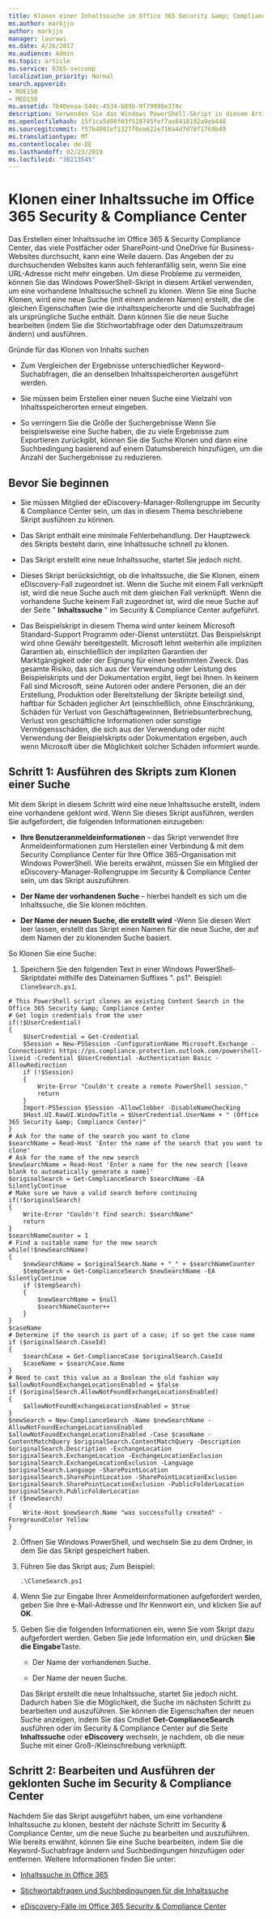 ```yaml
---
title: Klonen einer Inhaltssuche im Office 365 Security &amp; Compliance Center
ms.author: markjjo
author: markjjo
manager: laurawi
ms.date: 4/26/2017
ms.audience: Admin
ms.topic: article
ms.service: O365-seccomp
localization_priority: Normal
search.appverid:
- MOE150
- MED150
ms.assetid: 7b40eeaa-544c-4534-b89b-9f79998e374c
description: Verwenden Sie das Windows PowerShell-Skript in diesem Artikel, um eine vorhandene Inhaltssuche in der &amp; Security Compliane Center-Suche schnell zu klonen. Wenn Sie eine Suche Klonen, wird eine neue Suche (mit einem neuen Namen) erstellt, die die gleichen Eigenschaften wie die ursprüngliche Suche enthält. Dann können Sie die neue Suche bearbeiten (indem Sie die Stichwortabfrage oder den Datumszeitraum ändern) und dann ausführen.
ms.openlocfilehash: 15f1ca5d00f03f510745fef7ae8418192a9eb448
ms.sourcegitcommit: f57b4001ef1327f0ea622e716a4d7d78f1769b49
ms.translationtype: MT
ms.contentlocale: de-DE
ms.lasthandoff: 02/23/2019
ms.locfileid: "30213545"
---
```

# <a name="clone-a-content-search-in-the-office-365-security-amp-compliance-center"></a>Klonen einer Inhaltssuche im Office 365 Security &amp; Compliance Center

Das Erstellen einer Inhaltssuche im Office 365 &amp; Security Compliance Center, das viele Postfächer oder SharePoint-und OneDrive für Business-Websites durchsucht, kann eine Weile dauern. Das Angeben der zu durchsuchenden Websites kann auch fehleranfällig sein, wenn Sie eine URL-Adresse nicht mehr eingeben. Um diese Probleme zu vermeiden, können Sie das Windows PowerShell-Skript in diesem Artikel verwenden, um eine vorhandene Inhaltssuche schnell zu klonen. Wenn Sie eine Suche Klonen, wird eine neue Suche (mit einem anderen Namen) erstellt, die die gleichen Eigenschaften (wie die inhaltsspeicherorte und die Suchabfrage) als ursprüngliche Suche enthält. Dann können Sie die neue Suche bearbeiten (indem Sie die Stichwortabfrage oder den Datumszeitraum ändern) und ausführen.
  
Gründe für das Klonen von Inhalts suchen
  
- Zum Vergleichen der Ergebnisse unterschiedlicher Keyword-Suchabfragen, die an denselben Inhaltsspeicherorten ausgeführt werden.
    
- Sie müssen beim Erstellen einer neuen Suche eine Vielzahl von Inhaltsspeicherorten erneut eingeben.
    
- So verringern Sie die Größe der Suchergebnisse Wenn Sie beispielsweise eine Suche haben, die zu viele Ergebnisse zum Exportieren zurückgibt, können Sie die Suche Klonen und dann eine Suchbedingung basierend auf einem Datumsbereich hinzufügen, um die Anzahl der Suchergebnisse zu reduzieren.
  
## <a name="before-you-begin"></a>Bevor Sie beginnen

- Sie müssen Mitglied der eDiscovery-Manager-Rollengruppe im Security &amp; Compliance Center sein, um das in diesem Thema beschriebene Skript ausführen zu können.
    
- Das Skript enthält eine minimale Fehlerbehandlung. Der Hauptzweck des Skripts besteht darin, eine Inhaltssuche schnell zu klonen.
    
- Das Skript erstellt eine neue Inhaltssuche, startet Sie jedoch nicht.
    
- Dieses Skript berücksichtigt, ob die Inhaltssuche, die Sie Klonen, einem eDiscovery-Fall zugeordnet ist. Wenn die Suche mit einem Fall verknüpft ist, wird die neue Suche auch mit dem gleichen Fall verknüpft. Wenn die vorhandene Suche keinem Fall zugeordnet ist, wird die neue Suche auf der Seite " **Inhaltssuche** " im Security &amp; Compliance Center aufgeführt. 
    
- Das Beispielskript in diesem Thema wird unter keinem Microsoft Standard-Support Programm oder-Dienst unterstützt. Das Beispielskript wird ohne Gewähr bereitgestellt. Microsoft lehnt weiterhin alle impliziten Garantien ab, einschließlich der impliziten Garantien der Marktgängigkeit oder der Eignung für einen bestimmten Zweck. Das gesamte Risiko, das sich aus der Verwendung oder Leistung des Beispielskripts und der Dokumentation ergibt, liegt bei Ihnen. In keinem Fall sind Microsoft, seine Autoren oder andere Personen, die an der Erstellung, Produktion oder Bereitstellung der Skripte beteiligt sind, haftbar für Schäden jeglicher Art (einschließlich, ohne Einschränkung, Schäden für Verlust von Geschäftsgewinnen, Betriebsunterbrechung, Verlust von geschäftliche Informationen oder sonstige Vermögensschäden, die sich aus der Verwendung oder nicht Verwendung der Beispielskripts oder Dokumentation ergeben, auch wenn Microsoft über die Möglichkeit solcher Schäden informiert wurde.
  
## <a name="step-1-run-the-script-to-clone-a-search"></a>Schritt 1: Ausführen des Skripts zum Klonen einer Suche

Mit dem Skript in diesem Schritt wird eine neue Inhaltssuche erstellt, indem eine vorhandene geklont wird. Wenn Sie dieses Skript ausführen, werden Sie aufgefordert, die folgenden Informationen einzugeben:
  
- **Ihre Benutzeranmeldeinformationen** – das Skript verwendet Ihre Anmeldeinformationen zum Herstellen einer Verbindung &amp; mit dem Security Compliance Center für Ihre Office 365-Organisation mit Windows PowerShell. Wie bereits erwähnt, müssen Sie ein Mitglied der eDiscovery-Manager-Rollengruppe im Security &amp; Compliance Center sein, um das Skript auszuführen. 
    
- **Der Name der vorhandenen Suche** – hierbei handelt es sich um die Inhaltssuche, die Sie klonen möchten. 
    
- **Der Name der neuen Suche, die erstellt wird** -Wenn Sie diesen Wert leer lassen, erstellt das Skript einen Namen für die neue Suche, der auf dem Namen der zu klonenden Suche basiert. 
    
So Klonen Sie eine Suche:
  
1. Speichern Sie den folgenden Text in einer Windows PowerShell-Skriptdatei mithilfe des Dateinamen Suffixes ". ps1". Beispiel: `CloneSearch.ps1`.
    
  ```
  # This PowerShell script clones an existing Content Search in the Office 365 Security &amp; Compliance Center
  # Get login credentials from the user
  if(!$UserCredential)
  {
      $UserCredential = Get-Credential
      $Session = New-PSSession -ConfigurationName Microsoft.Exchange -ConnectionUri https://ps.compliance.protection.outlook.com/powershell-liveid -Credential $UserCredential -Authentication Basic -AllowRedirection
      if (!$Session)
      {
          Write-Error "Couldn't create a remote PowerShell session."
          return
      }
      Import-PSSession $Session -AllowClobber -DisableNameChecking
      $Host.UI.RawUI.WindowTitle = $UserCredential.UserName + " (Office 365 Security &amp; Compliance Center)"
  }
  # Ask for the name of the search you want to clone
  $searchName = Read-Host 'Enter the name of the search that you want to clone'
  # Ask for the name of the new search
  $newSearchName = Read-Host 'Enter a name for the new search [leave blank to automatically generate a name]'
  $originalSearch = Get-ComplianceSearch $searchName -EA SilentlyContinue
  # Make sure we have a valid search before continuing
  if(!$originalSearch)
  {
      Write-Error "Couldn't find search: $searchName"
      return
  }
  $searchNameCounter = 1
  # Find a suitable name for the new search
  while(!$newSearchName)
  {
      $newSearchName = $originalSearch.Name + "_" + $searchNameCounter
      $tempSearch = Get-ComplianceSearch $newSearchName -EA SilentlyContinue
      if ($tempSearch)
      {
          $newSearchName = $null
          $searchNameCounter++
      }
  }
  $caseName
  # Determine if the search is part of a case; if so get the case name
  if ($originalSearch.CaseId)
  {
      $searchCase = Get-ComplianceCase $originalSearch.CaseId
      $caseName = $searchCase.Name
  }
  # Need to cast this value as a Boolean the old fashion way
  $allowNotFoundExchangeLocationsEnabled = $false
  if ($originalSearch.AllowNotFoundExchangeLocationsEnabled)
  {
      $allowNotFoundExchangeLocationsEnabled = $true
  }
  $newSearch = New-ComplianceSearch -Name $newSearchName -AllowNotFoundExchangeLocationsEnabled $allowNotFoundExchangeLocationsEnabled -Case $caseName -ContentMatchQuery $originalSearch.ContentMatchQuery -Description $originalSearch.Description -ExchangeLocation $originalSearch.ExchangeLocation -ExchangeLocationExclusion $originalSearch.ExchangeLocationExclusion -Language $originalSearch.Language -SharePointLocation $originalSearch.SharePointLocation -SharePointLocationExclusion $originalSearch.SharePointLocationExclusion -PublicFolderLocation $originalSearch.PublicFolderLocation
  if ($newSearch)
  {
      Write-Host $newSearch.Name "was successfully created" -ForegroundColor Yellow
  }
  ```

2. Öffnen Sie Windows PowerShell, und wechseln Sie zu dem Ordner, in dem Sie das Skript gespeichert haben.
    
3. Führen Sie das Skript aus; Zum Beispiel:
    
    ```
    .\CloneSearch.ps1
    ```

4. Wenn Sie zur Eingabe Ihrer Anmeldeinformationen aufgefordert werden, geben Sie Ihre e-Mail-Adresse und Ihr Kennwort ein, und klicken Sie auf **OK**.
    
5. Geben Sie die folgenden Informationen ein, wenn Sie vom Skript dazu aufgefordert werden. Geben Sie jede Information ein, und drücken **Sie die Eingabe**Taste.
    
    - Der Name der vorhandenen Suche.
    
    - Der Name der neuen Suche.
    
    Das Skript erstellt die neue Inhaltssuche, startet Sie jedoch nicht. Dadurch haben Sie die Möglichkeit, die Suche im nächsten Schritt zu bearbeiten und auszuführen. Sie können die Eigenschaften der neuen Suche anzeigen, indem Sie das Cmdlet **Get-ComplianceSearch** ausführen oder im Security &amp; Compliance Center auf die Seite **Inhaltssuche** oder **eDiscovery** wechseln, je nachdem, ob die neue Suche mit einer Groß-/Kleinschreibung verknüpft. 
  
## <a name="step-2-edit-and-run-the-cloned-search-in-the-security-amp-compliance-center"></a>Schritt 2: Bearbeiten und Ausführen der geklonten Suche im Security &amp; Compliance Center

Nachdem Sie das Skript ausgeführt haben, um eine vorhandene Inhaltssuche zu klonen, besteht der nächste Schritt im Security &amp; Compliance Center, um die neue Suche zu bearbeiten und auszuführen. Wie bereits erwähnt, können Sie eine Suche bearbeiten, indem Sie die Keyword-Suchabfrage ändern und Suchbedingungen hinzufügen oder entfernen. Weitere Informationen finden Sie unter:
  
- [Inhaltssuche in Office 365](content-search.md)
    
- [Stichwortabfragen und Suchbedingungen für die Inhaltssuche](keyword-queries-and-search-conditions.md)
    
- [eDiscovery-Fälle im Office 365 Security &amp; Compliance Center](ediscovery-cases.md)
